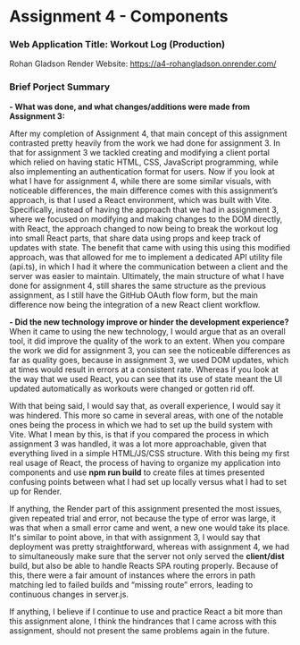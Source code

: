 Assignment 4 - Components
===

### Web Application Title: Workout Log (Production)

Rohan Gladson Render Website: https://a4-rohangladson.onrender.com/

### Brief Porject Summary 

**- What was done, and what changes/additions were made from Assignment 3:**


After my completion of Assignment 4, that main concept of this assignment contrasted pretty heavily from the work we had done for assignment 3. In that for assignment 3 we tackled creating and modifying a client portal which relied on having static HTML, CSS, JavaScript programming, while also implementing an authentication format for users. Now if you look at what I have for assignment 4, while there are some similar visuals, with noticeable differences, the main difference comes with this assignment’s approach, is that I used a React environment, which was built with Vite. Specifically, instead of having the approach that we had in assignment 3, where we focused on modifying and making changes to the DOM directly, with React, the approach changed to now being to break the workout log into small React parts, that share data using props and keep track of updates with state. The benefit that came with using this using this modified approach, was that allowed for me to implement a dedicated API utility file (api.ts), in which I had it where the communication between a client and the server was easier to maintain. Ultimately, the main structure of what I have done for assignment 4, still shares the same structure as the previous assignment, as I still have the GitHub OAuth flow form, but the main difference now being the integration of a new React client workflow.


**- Did the new technology improve or hinder the development experience?**
When it came to using the new technology, I would argue that as an overall tool, it did improve the quality of the work to an extent. When you compare the work we did for assignment 3, you can see the noticeable differences as far as quality goes, because in assignment 3, we used DOM updates, which at times would result in errors at a consistent rate. Whereas if you look at the way that we used React, you can see that its use of state meant the UI updated automatically as workouts were changed or gotten rid off.


With that being said, I would say that, as overall experience, I would say it was hindered. This more so came in several areas, with one of the notable ones being the process in which we had to set up the build system with Vite. What I mean by this, is that if you compared the process in which assignment 3 was handled, it was a lot more approachable, given that everything lived in a simple HTML/JS/CSS structure. With this being my first real usage of React, the process of having to organize my application into components and use **npm run build** to create files at times presented confusing points between what I had set up locally versus what I had to set up for Render.

If anything, the Render part of this assignment presented the most issues, given repeated trial and error, not because the type of error was large, it was that when a small error came and went, a new one would take its place. It's similar to point above, in that with assignment 3, I would say that deployment was pretty straightforward, whereas with assignment 4, we had to simultaneously make sure that the server not only served the **client/dist** build, but also be able to handle Reacts SPA routing properly. Because of this, there were a fair amount of instances where the errors in path matching led to failed builds and “missing route” errors, leading to continuous changes in server.js.

If anything, I believe if I continue to use and practice React a bit more than this assignment alone, I think the hindrances that I came across with this assignment, should not present the same problems again in the future.

